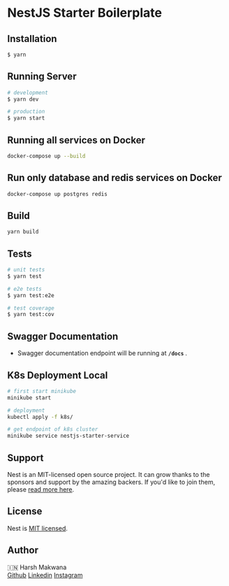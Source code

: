 # NestJS Starter Boilerplate

## Installation

```bash
$ yarn
```

## Running Server

```bash
# development
$ yarn dev

# production
$ yarn start
```

## Running all services on Docker

```bash
docker-compose up --build
```

## Run only database and redis services on Docker

```bash
docker-compose up postgres redis
```

## Build

```bash
yarn build
```

## Tests

```bash
# unit tests
$ yarn test

# e2e tests
$ yarn test:e2e

# test coverage
$ yarn test:cov
```

## Swagger Documentation

- Swagger documentation endpoint will be running at <b> `/docs` </b>.

## K8s Deployment Local

```bash
# first start minikube
minikube start

# deployment
kubectl apply -f k8s/

# get endpoint of k8s cluster
minikube service nestjs-starter-service
```

## Support

Nest is an MIT-licensed open source project. It can grow thanks to the sponsors and support by the amazing backers. If you'd like to join them, please [read more here](https://docs.nestjs.com/support).

## License

Nest is [MIT licensed](LICENSE).

## Author

🇮🇳 Harsh Makwana <br>
[Github](https://github.com/hmake98/nestjs-starter)
[Linkedin](https://www.linkedin.com/in/hmake98)
[Instagram](https://www.instagram.com/hmake98)
